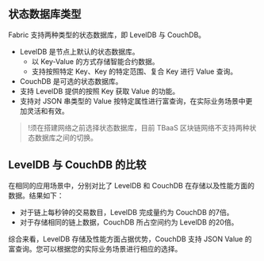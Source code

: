 ## 状态数据库类型
Fabric 支持两种类型的状态数据库，即 LevelDB 与 CouchDB。
- LevelDB 是节点上默认的状态数据库。
	- 以 Key-Value 的方式存储智能合约数据。
	- 支持按照特定 Key、Key 的特定范围、复合 Key 进行 Value 查询。
- CouchDB 是可选的状态数据库。
 - 支持 LevelDB 提供的按照 Key 获取 Value 的功能。
 - 支持对 JSON 串类型的 Value 按特定属性进行富查询，在实际业务场景中更加灵活和有效。

>!须在搭建网络之前选择状态数据库，目前 TBaaS 区块链网络不支持两种状态数据库之间的切换。

## LevelDB 与 CouchDB 的比较

在相同的应用场景中，分别对比了 LevelDB 和 CouchDB 在存储以及性能方面的数据。结果如下：
- 对于链上每秒钟的交易数目，LevelDB 完成量约为 CouchDB 的7倍。
- 对于存储相同的链上数据，CouchDB 所占空间约为 LevelDB 的20倍。

综合来看，LevelDB 存储及性能方面占据优势，CouchDB 支持 JSON Value 的富查询。您可以根据您的实际业务场景进行相应的选择。

